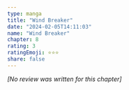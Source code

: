 ```yaml
---
type: manga
title: "Wind Breaker"
date: "2024-02-05T14:11:03"
name: "Wind Breaker"
chapter: 8
rating: 3
ratingEmoji: ⭐️⭐️⭐️
share: false
---
```


*[No review was written for this chapter]*
